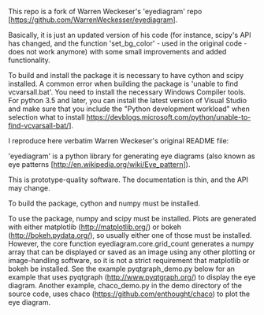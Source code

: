 This repo is a fork of Warren Weckeser's 'eyediagram' repo [https://github.com/WarrenWeckesser/eyediagram].

Basically, it is just an updated version of his code (for instance, scipy's API has changed, and the function 'set_bg_color' - used in the original code - does not work anymore) with some small improvements and added functionality.

To build and install the package it is necessary to have cython and scipy installed. A common error when building the package is 'unable to find vcvarsall.bat'. You need to install the necessary Windows Compiler tools. For python 3.5 and later, you can install the latest version of Visual Studio and make sure that you include the "Python development workload" when selection what to install https://devblogs.microsoft.com/python/unable-to-find-vcvarsall-bat/]. 

I reproduce here verbatim Warren Weckeser's original README file:

'eyediagram' is a python library for generating eye diagrams (also known as eye patterns [http://en.wikipedia.org/wiki/Eye_pattern]).

This is prototype-quality software. The documentation is thin, and the API may change.

To build the package, cython and numpy must be installed.

To use the package, numpy and scipy must be installed. Plots are generated with either matplotlib (http://matplotlib.org/) or bokeh (http://bokeh.pydata.org/), so usually either one of those must be installed. However, the core function eyediagram.core.grid_count generates a numpy array that can be displayed or saved as an image using any other plotting or image-handling software, so it is not a strict requirement that matplotlib or bokeh be installed. See the example pyqtgraph_demo.py below for an example that uses pyqtgraph (http://www.pyqtgraph.org/) to display the eye diagram. Another example, chaco_demo.py in the demo directory of the source code, uses chaco (https://github.com/enthought/chaco) to plot the eye diagram.